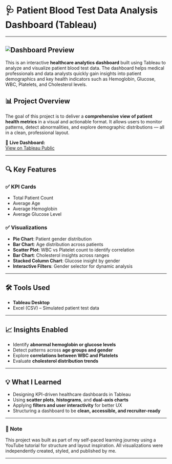 # 🩺 Patient Blood Test Data Analysis Dashboard (Tableau)
---


![Dashboard Preview](https://img.freepik.com/premium-photo/cardiologist-uses-virtual-dashboard-diagnosis-patient-heart-functions-blood-vessels-testing_517630-740.jpg)
---


This is an interactive **healthcare analytics dashboard** built using Tableau to analyze and visualize patient blood test data. The dashboard helps medical professionals and data analysts quickly gain insights into patient demographics and key health indicators such as Hemoglobin, Glucose, WBC, Platelets, and Cholesterol levels.

## 📊 Project Overview

The goal of this project is to deliver a **comprehensive view of patient health metrics** in a visual and actionable format. It allows users to monitor patterns, detect abnormalities, and explore demographic distributions — all in a clean, professional layout.

🔗 **Live Dashboard:**  
[View on Tableau Public](https://public.tableau.com/app/profile/zainab.khatoon1380/viz/patientBloodReport/Dashboard1)

---

## 🔍 Key Features

### ✅ KPI Cards
- Total Patient Count
- Average Age
- Average Hemoglobin
- Average Glucose Level

### ✅ Visualizations
- **Pie Chart**: Patient gender distribution
- **Bar Chart**: Age distribution across patients
- **Scatter Plot**: WBC vs Platelet count to identify correlation
- **Bar Chart**: Cholesterol insights across ranges
- **Stacked Column Chart**: Glucose insight by gender
- **Interactive Filters**: Gender selector for dynamic analysis

---

## 🛠️ Tools Used
- **Tableau Desktop**
- Excel (CSV) – Simulated patient test data

---

## 📈 Insights Enabled
- Identify **abnormal hemoglobin or glucose levels**
- Detect patterns across **age groups and gender**
- Explore **correlations between WBC and Platelets**
- Evaluate **cholesterol distribution trends**
  
---

## 💡 What I Learned
- Designing KPI-driven healthcare dashboards in Tableau  
- Using **scatter plots**, **histograms**, and **dual-axis charts**  
- Applying **filters and user interactivity** for better UX  
- Structuring a dashboard to be **clean, accessible, and recruiter-ready**


---

### 📌 Note
This project was built as part of my self-paced learning journey using a YouTube tutorial for structure and layout inspiration. All visualizations were independently created, styled, and published by me.

---

